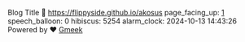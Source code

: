 Blog Title :link: https://flippyside.github.io/akosus 
page_facing_up: [1](https://flippyside.github.io/akosus/tag.html) 
speech_balloon: 0 
hibiscus: 5254 
alarm_clock: 2024-10-13 14:43:26 
Powered by :heart: [Gmeek](https://github.com/Meekdai/Gmeek)

